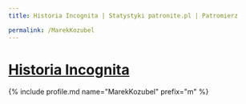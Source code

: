 ```yaml
---
title: Historia Incognita | Statystyki patronite.pl | Patromierz

permalink: /MarekKozubel
---
```


# [Historia Incognita](https://patronite.pl/MarekKozubel)

{% include profile.md name="MarekKozubel" prefix="m" %}
